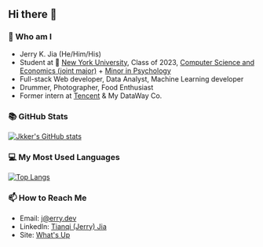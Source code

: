 ## Hi there 👋


### 🙋‍ Who am I

- Jerry K. Jia (He/Him/His)
- Student at 🏫  [New York University](https://www.nyu.edu/), Class of 2023, [Computer Science and Economics (joint major)](https://cs.nyu.edu/home/undergrad/major_programs.html) + [Minor in Psychology](https://as.nyu.edu/content/nyu-as/as/departments/psychology/undergraduate/program-requirements.html)
- Full-stack Web developer, Data Analyst, Machine Learning developer
- Drummer, Photographer, Food Enthusiast
- Former intern at [Tencent](https://intl.cloud.tencent.com/) & My DataWay Co.

### 📚 GitHub Stats
[![Jkker's GitHub stats](https://github-stats.jerrykjia.com/api?username=Jkker&theme=dracula&count_private=true)](https://github.com/Jkker/github-readme-stats)

### 💻 My Most Used Languages
[![Top Langs](https://github-stats.jerrykjia.com/api/top-langs/?username=Jkker&hide=Jupyter%20Notebook,HTML&theme=dracula&langs_count=6&layout=compact&&count_private=true)](https://github.com/Jkker/github-readme-stats)


### 📫 How to Reach Me
- Email: [j@erry.dev](mailto:j@erry.dev)
- LinkedIn: [Tianqi (Jerry) Jia](https://www.linkedin.com/in/jerrykjia/)
- Site: [What's Up](https://www.jerrykjia.com/)

<!--
**Jkker/Jkker** is a ✨ _special_ ✨ repository because its `README.md` (this file) appears on your GitHub profile.

Here are some ideas to get you started:

- 🔭 I’m currently working on ...
- 🌱 I’m currently learning ...
- 👯 I’m looking to collaborate on ...
- 🤔 I’m looking for help with ...
- 💬 Ask me about ...
- 📫 How to reach me: ...
- 😄 Pronouns: ...
- ⚡ Fun fact: ...
-->
